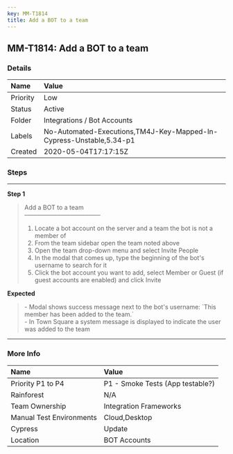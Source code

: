 ```yaml
---
key: MM-T1814
title: Add a BOT to a team
---
```


## MM-T1814: Add a BOT to a team

### Details

| Name     | Value                                                               |
| :------- | :------------------------------------------------------------------ |
| Priority | Low                                                                 |
| Status   | Active                                                              |
| Folder   | Integrations / Bot Accounts                                         |
| Labels   | No-Automated-Executions,TM4J-Key-Mapped-In-Cypress-Unstable,5.34-p1 |
| Created  | 2020-05-04T17:17:15Z                                                |

### Steps

<hr/>

**Step 1**

> <article>Add a BOT to a team<br />–––––––––––––––––––––––––<ol><li>Locate a bot account on the server and a team the bot is not a member of</li><li>From the team sidebar open the team noted above</li><li>Open the team drop-down menu and select Invite People</li><li>In the modal that comes up, type the beginning of the bot's username to search for it</li><li>Click the bot account you want to add, select Member or Guest (if guest accounts are enabled) and click Invite</li></ol></article>

**Expected**

> <article>- Modal shows success message next to the bot's username: `This member has been added to the team.`<br />- In Town Square a system message is displayed to indicate the user was added to the team</article>

<hr/>

### More Info

| Name                     | Value                            |
| :----------------------- | :------------------------------- |
| Priority P1 to P4        | P1 - Smoke Tests (App testable?) |
| Rainforest               | N/A                              |
| Team Ownership           | Integration Frameworks           |
| Manual Test Environments | Cloud,Desktop                    |
| Cypress                  | Update                           |
| Location                 | BOT Accounts                     |
